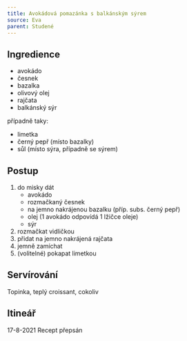 ```yaml
---
title: Avokádová pomazánka s balkánským sýrem
source: Eva
parent: Studené
---
```


## Ingredience
- avokádo
- česnek
- bazalka
- olivový olej
- rajčata
- balkánský sýr

případně taky:
- limetka
- černý pepř (místo bazalky)
- sůl (místo sýra, případně se sýrem)

## Postup
1. do misky dát
    - avokádo
    - rozmačkaný česnek
    - na jemno nakrájenou bazalku (příp. subs. černý pepř)
    - olej (1 avokádo odpovídá 1 lžičce oleje)
    - sýr
2. rozmačkat vidličkou
3. přidat na jemno nakrájená rajčata
4. jemně zamíchat
5. (volitelné) pokapat limetkou

## Servírování
Topinka, teplý croissant, cokoliv

## Itineář
17-8-2021 Recept přepsán